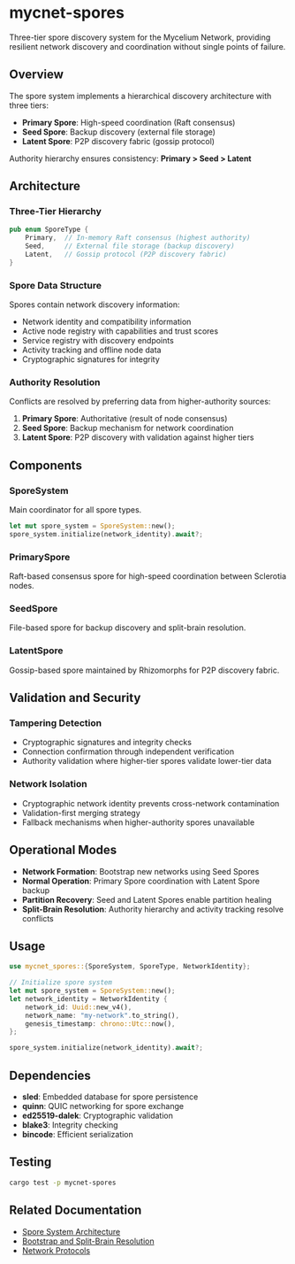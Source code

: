 # mycnet-spores

Three-tier spore discovery system for the Mycelium Network, providing resilient network discovery and coordination without single points of failure.

## Overview

The spore system implements a hierarchical discovery architecture with three tiers:
- **Primary Spore**: High-speed coordination (Raft consensus)
- **Seed Spore**: Backup discovery (external file storage)  
- **Latent Spore**: P2P discovery fabric (gossip protocol)

Authority hierarchy ensures consistency: **Primary > Seed > Latent**

## Architecture

### Three-Tier Hierarchy

```rust
pub enum SporeType {
    Primary,  // In-memory Raft consensus (highest authority)
    Seed,     // External file storage (backup discovery)
    Latent,   // Gossip protocol (P2P discovery fabric)
}
```

### Spore Data Structure
Spores contain network discovery information:
- Network identity and compatibility information
- Active node registry with capabilities and trust scores
- Service registry with discovery endpoints
- Activity tracking and offline node data
- Cryptographic signatures for integrity

### Authority Resolution
Conflicts are resolved by preferring data from higher-authority sources:
1. **Primary Spore**: Authoritative (result of node consensus)
2. **Seed Spore**: Backup mechanism for network coordination
3. **Latent Spore**: P2P discovery with validation against higher tiers

## Components

### SporeSystem
Main coordinator for all spore types.

```rust
let mut spore_system = SporeSystem::new();
spore_system.initialize(network_identity).await?;
```

### PrimarySpore
Raft-based consensus spore for high-speed coordination between Sclerotia nodes.

### SeedSpore
File-based spore for backup discovery and split-brain resolution.

### LatentSpore
Gossip-based spore maintained by Rhizomorphs for P2P discovery fabric.

## Validation and Security

### Tampering Detection
- Cryptographic signatures and integrity checks
- Connection confirmation through independent verification
- Authority validation where higher-tier spores validate lower-tier data

### Network Isolation
- Cryptographic network identity prevents cross-network contamination
- Validation-first merging strategy
- Fallback mechanisms when higher-authority spores unavailable

## Operational Modes

- **Network Formation**: Bootstrap new networks using Seed Spores
- **Normal Operation**: Primary Spore coordination with Latent Spore backup
- **Partition Recovery**: Seed and Latent Spores enable partition healing
- **Split-Brain Resolution**: Authority hierarchy and activity tracking resolve conflicts

## Usage

```rust
use mycnet_spores::{SporeSystem, SporeType, NetworkIdentity};

// Initialize spore system
let mut spore_system = SporeSystem::new();
let network_identity = NetworkIdentity {
    network_id: Uuid::new_v4(),
    network_name: "my-network".to_string(),
    genesis_timestamp: chrono::Utc::now(),
};

spore_system.initialize(network_identity).await?;
```

## Dependencies

- **sled**: Embedded database for spore persistence
- **quinn**: QUIC networking for spore exchange
- **ed25519-dalek**: Cryptographic validation
- **blake3**: Integrity checking
- **bincode**: Efficient serialization

## Testing

```bash
cargo test -p mycnet-spores
```

## Related Documentation

- [Spore System Architecture](../../.kiro/specs/mycelium-net/architecture/core-systems/spore-system.md)
- [Bootstrap and Split-Brain Resolution](../../.kiro/specs/mycelium-net/architecture/core-systems/bootstrap-split-brain.md)
- [Network Protocols](../../.kiro/specs/mycelium-net/architecture/networking/network-protocols.md)